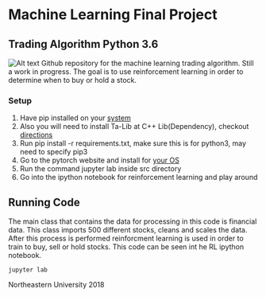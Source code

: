 # Machine Learning Final Project
## Trading Algorithm Python 3.6 

![Alt text](http://www1.coe.neu.edu/~abisulco/img/lines.png)
Github repository for the machine learning trading algorithm. Still a work in progress. The goal is to use reinforcement learning in order to determine when to buy or hold a stock. 

### Setup
1. Have pip installed on your [system](https://pip.pypa.io/en/stable/) 
2. Also you will need to install Ta-Lib at C++ Lib(Dependency), checkout [directions](https://github.com/mrjbq7/ta-lib)
3. Run pip install -r requirements.txt, make sure this is for python3, may need to specify pip3
4. Go to the pytorch website and install for [your OS](http://pytorch.org)
5. Run the command jupyter lab inside src directory
6. Go into the ipython notebook for reinforcement learning and play around

## Running Code
The main class that contains the data for processing in this code is financial data. This class imports 500 different stocks, cleans and scales the data. After this process is performed reinforcment learning is used in order to train to buy, sell or hold stocks. This code can be seen int he RL ipython notebook. 

```
jupyter lab
```

Northeastern University 2018
